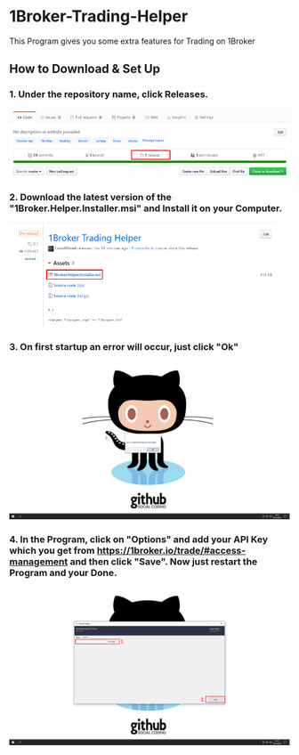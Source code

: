 # 1Broker-Trading-Helper

This Program gives you some extra features for Trading on 1Broker

## How to Download & Set Up


### 1. Under the repository name, click Releases. 
![alt text](https://raw.githubusercontent.com/LouisKlimek/1Broker-Trading-Helper/master/howToInstallScreenshots/1.png)

### 2. Download the latest version of the "1Broker.Helper.Installer.msi" and Install it on your Computer.
![alt text](https://raw.githubusercontent.com/LouisKlimek/1Broker-Trading-Helper/master/howToInstallScreenshots/2.png)

### 3. On first startup an error will occur, just click "Ok"
![alt text](https://raw.githubusercontent.com/LouisKlimek/1Broker-Trading-Helper/master/howToInstallScreenshots/3.png)

### 4. In the Program, click on "Options" and add your API Key which you get from https://1broker.io/trade/#access-management and then click "Save". Now just restart the Program and your Done.
![alt text](https://raw.githubusercontent.com/LouisKlimek/1Broker-Trading-Helper/master/howToInstallScreenshots/4.png)


